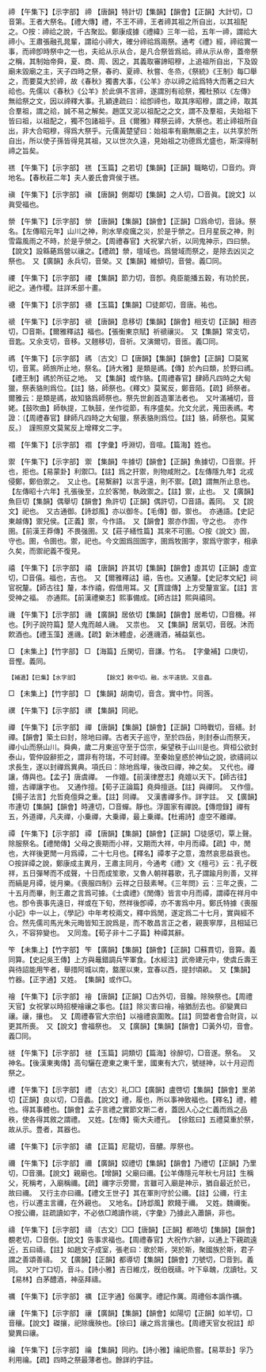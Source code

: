 <!-- { "loadSidebar": true } -->
禘	【午集下】【示字部】	禘	【唐韻】特計切【集韻】【韻會】【正韻】大計切，□音第。王者大祭名。【禮大傳】禮，不王不禘，王者禘其祖之所自出，以其祖配之。○按：禘祫之說，千古聚訟。鄭康成據《禮緯》三年一祫，五年一禘，謂祫大禘小。王肅張融孔晁輩，謂祫小禘大，確分禘祫爲兩祭。通考《禮》經，禘祫實一事，而禘卽時祭中之一也，夫祫从示从合，是凡合祭皆爲祫。禘从示从帝，蓋帝祭之稱，其制始帝舜，夏、商、周、因之，其義取審諦昭穆，上追祖所自出，下及毀廟未毀廟之主，天子四時之祭，春礿、夏禘、秋嘗、冬烝，《祭統》《王制》每□舉之，而要莫大於禘，故《春秋》獨書大事，《公羊》亦以禘之祫爲特大而著之曰大祫也。先儒以《春秋》《公羊》於此俱不言禘，遂謂別有祫祭，獨杜預以《左傳》無祫祭之文，因以禘釋大事。孔穎達疏曰：祫卽禘也，取其序昭穆，謂之禘，取其合羣祖，謂之祫，誠不易之解矣。趙匡又泥以祖配之之文，謂不及羣祖，夫始祖下皆曰祖，以祖配之，獨不包諸祖乎。且《爾雅》釋祭云禘，大祭也。若止禘祖所自出，非大合昭穆，得爲大祭乎。元儒黃楚望曰：始祖率有廟無廟之主，以共享於所自出，所以使子孫皆得見其祖，又以世次久遠，見始祖之功德爲尤盛也，斯深得制禘之旨矣。

禚	【午集下】【示字部】	禚	【玉篇】之若切【集韻】【正韻】職略切，□音灼。齊地名。【春秋莊二年】夫人姜氏會齊侯于禚。

禛	【午集下】【示字部】	禛	【唐韻】側鄰切【集韻】之人切，□音眞。【說文】以眞受福也。

禜	【午集下】【示字部】	禜	【唐韻】【集韻】【韻會】【正韻】□爲命切，音詠。祭名。【左傳昭元年】山川之神，則水旱疫癘之災，於是乎禜之。日月星辰之神，則雪霜風雨之不時，於是乎禜之。【周禮春官】大祝掌六祈，以同鬼神示，四曰禜。【說文】設緜蕝爲營以禳之。【禮疏】禜，壇域也。爲營域而祭之，是除去凶災之祭也。　又【廣韻】永兵切，音榮。又【集韻】維傾切，音營。義□同。

禝	【午集下】【示字部】	禝	【集韻】節力切，音卽。堯臣能播五穀，有功於民，祀之。通作稷。註詳禾部十畫。

禟	【午集下】【示字部】	禟	【玉篇】【集韻】□徒郞切，音唐。祐也。

禠	【午集下】【示字部】	禠	【唐韻】息移切【集韻】【韻會】相支切【正韻】相咨切，□音斯。【爾雅釋詁】福也。【張衡東京賦】祈禠禳災。　又【集韻】常支切，音匙。又余支切，音移。又翹移切，音祈。又演爾切，音匜。義□同。

禡	【午集下】【示字部】	禡	〔古文〕□【唐韻】【集韻】【韻會】【正韻】□莫駕切，音罵。師旅所止地，祭名。【詩大雅】是類是禡。【傳】於內曰類，於野曰禡。【禮王制】禡於所征之地。　又【集韻】或作貉。【周禮春官】肆師凡四時之大甸獵，祭表貉則爲位。【註】貉，師祭也。《釋文》莫駕反，鄭音陌。【疏】師祭者。爾雅云：是類是禡，故知貉爲師祭也。祭先世創首造軍法者也。　又叶滿補切，音姥。【鼓吹曲】師執提，工執鼓，坐作從節，有序盛矣。允文允武，蒐田表禡。考證：〔【周禮春官】肆師凡四時之大甸獵，祭表貉則爲位。【註】貉，師祭也。莫駕反。〕　謹照原文莫駕反上增釋文二字。 

禤	【午集下】【示字部】	禤	【字彙】呼淵切，音喧。【篇海】姓也。

禦	【午集下】【示字部】	禦	【集韻】牛據切【韻會】【正韻】魚據切，□音禦。扞也，拒也。【易蒙卦】利禦□。【註】爲之扞禦，則物咸附之。【左傳隱九年】北戎侵鄭，鄭伯禦之。　又止也。【易繫辭】以言乎遠，則不禦。【疏】謂無所止息也。【左傳昭十六年】孔張後至，立於客閒，執政禦之。【註】禦，止也。　又【廣韻】魚巨切【集韻】偶舉切【韻會】魚許切【正韻】偶許切，□音語。義同。　又【說文】祀也。　又古通御。【詩邶風】亦以御冬。【毛傳】御，禦也。　亦通語。【史記東越傳】禦兒侯。【正義】禦，今作語。　又【韻會】禦亦作圄，守之也。　亦作圉。【前漢王莽傳】不畏强圉。又【莊子繕性篇】其來不可圉。○按《說文》圄，守也。圉，令圉也。禦，祀也。今文圄爲囹圄字，圉爲牧圉字，禦爲守禦字，相承久矣，而禦祀義不復見。

禧	【午集下】【示字部】	禧	【唐韻】許其切【集韻】【韻會】虛其切【正韻】虛宜切，□音僖。福也，吉也。　又【爾雅釋詁】禧，告也。又通釐。【史記孝文紀】祠官祝釐。【師古往】釐，本作禧，假借用耳。又【賈誼傳】上方受釐宣室。【註】言受神之福。　亦通熙。【前漢禮樂志】熙事備成。【師古註】熙與禧同。

禨	【午集下】【示字部】	禨	【廣韻】居依切【集韻】【韻會】居希切，□音機。祥也。【列子說符篇】楚人鬼而越人禨。　又祟也。　又【集韻】居氣切，音旣。沐而飮酒也。【禮玉藻】進禨。【疏】新沐體虛，必進禨酒，補益氣也。

□	【未集上】【竹字部】	□	【海篇】丘閑切，音謙。竹名。　【字彙補】口庚切，音慳。義同。

	【補遺】【巳集】【水字部】		【餘文】敕中切。融，水平遠貌。又音蟲。

□	【未集上】【竹字部】	□	【集韻】胡南切，音含。實中竹。同筨。

禩	【午集下】【示字部】	禩	【集韻】同祀。

禪	【午集下】【示字部】	禪	【唐韻】【集韻】【韻會】【正韻】□時戰切，音繕。封禪。【韻會】築土曰封，除地曰禪。古者天子巡守，至於四岳，則封泰山而祭天，禪小山而祭山川。舜典，歲二月東巡守至于岱宗，柴望秩于山川是也。齊桓公欲封泰山，管仲設辭拒之，謂非有符瑞，不可封禪。至秦始皇惑於神仙之說，欲禱祠以求長生，遂以封禪爲異典。項氏曰：除地爲墠，後改曰禪，神之矣。　又代也。禪讓，傳與也。【孟子】唐虞禪。　一作嬗。【前漢律歷志】堯嬗以天下。【師古往】嬗，古禪讓字也。　又通作擅。【荀子正論篇】堯舜擅遜。【註】與禪同。　又作儃。【揚子法言】允哲堯儃舜之重。【註】同禪。　又漢書禪多作。詳字註。　又【廣韻】市連切【集韻】【韻會】時連切，□音蟬。靜也。浮圖家有禪說。【傳燈錄】禪有五，外道禪，凡夫禪，小乗禪，大乗禪，最上乗禪。【杜甫詩】虛空不離禪。

禫	【午集下】【示字部】	禫	【唐韻】【集韻】【韻會】【正韻】□徒感切，覃上聲。除服祭名。【禮閒傳】父母之喪期而小祥，又期而大祥，中月而禫。【疏】中，閒也，大祥後更閒一月爲禫，二十七月也。【釋名】禫孝子之意，澹然哀思益衰也。○按詳禫之說，鄭康成主異月，王肅主同月，今通考《禮》文《檀弓》云：孔子旣祥，五日彈琴而不成聲，十日而成笙歌，又魯人朝祥暮歌，孔子謂踰月則善，又祥而縞是月禫，徙月樂。《喪服四制》云祥之日鼓素琴。《三年問》云：三年之喪，二十五月而畢，則王肅之言爲可據。《士虞禮》《閒傳》皆言中月而禫，謂禫在祥月中也。卽令喪事先遠日，祥或在下旬，然祥後卽禫，亦不害爲中月。鄭氏特據《喪服小記》中一以上，《學記》中年考校兩文，釋中爲閒，遂定爲二十七月，實與經不合。然先儒司馬光朱元晦皆知王說爲是，而不敢昌言正之者，親喪寧厚，且相延已久，不容猝變也。　又同澹。【荀子非十二子篇】种禫其辭。

笇	【未集上】【竹字部】	笇	【廣韻】【集韻】【韻會】【正韻】□蘇貫切，音算。義同算。【史記吳王傳】上方與鼂錯調兵笇軍食。【水經注】武帝建元中，使虞丘壽王與待詔能用笇者，舉措阿城以南，盩厔以東，宜春以西，提封頃畝。　又【集韻】竹器。【正字通】又姓。　【集韻】或作□。

禬	【午集下】【示字部】	禬	【唐韻】【正韻】□古外切，音膾。除殃祭也。【周禮天官】女祝掌以時招梗禬禳之事也。【註】除災害曰禬，禬猶刮去也。卻變異曰禳。禳，攘也。　又【周禮春官大宗伯】以禬禮哀圍敗。【註】同盟者會合財貨，以更其所喪。　又【說文】會福祭也。　又【廣韻】【集韻】【韻會】□黃外切，音會。義□同。

禭	【午集下】【示字部】	禭	【玉篇】詞類切【篇海】徐醉切，□音遂。祭名。　又神名。【後漢東夷傳】高句驪在遼東之東千里，國東有大穴，號禭神，以十月迎而祭之。

禮	【午集下】【示字部】	禮	〔古文〕礼□□【廣韻】盧啓切【集韻】【韻會】里弟切【正韻】良以切，□音蠡。【說文】禮，履也，所以事神致福也。【釋名】禮，體也。得其事體也。【韻會】孟子言禮之實節文斯二者，蓋因人心之仁義而爲之品秩，使各得其敘之謂禮。　又姓。【左傳】衞大夫禮孔。　【徐鉉曰】五禮莫重於祭，故从示。豊者，其器也。

禯	【午集下】【示字部】	禯	【正篇】尼龍切，音醲。厚祭也。

禰	【午集下】【示字部】	禰	【廣韻】奴禮切【集韻】【韻會】乃禮切【正韻】乃里切，□音瀰。【說文】親廟也。【增韻】父廟曰禰。【公羊傳隱元年秋七月註】生稱父，死稱考，入廟稱禰。【疏】禰字示旁爾，言雖可入廟是神示，猶自最近於已，故曰禰。　又行主亦曰禰。【禮文王世子】其在軍則守於公禰。【註】公禰，行主也，行以遷主言禰，在外親也。　又地名。【詩邶風】飮餞于禰。　又姓。魏禰衡。○按公禰，註疏讀如字，不必依□澔讀作祧，《字彙》乃據此入蕭韻，非也。

禱	【午集下】【示字部】	禱	〔古文〕□□【唐韻】【正韻】都皓切【集韻】【韻會】覩老切，□音倒。【說文】告事求福也。【周禮春官】大祝作六辭，以通上下親疏遠近，五曰禱。【註】如趙文子成室，張老曰：歌於斯，哭於斯，聚國族於斯，君子謂之善頌善禱。　又【廣韻】【正韻】都導切【集韻】【韻會】刀號切，□音到。義同。　又叶丁口切，音斗。【詩小雅】吉日維戊，旣伯旣禱。叶下阜醜，戊讀牡。又【易林】白茅醴酒，神巫拜禱。

禲	【午集下】【示字部】	禲	【正字通】俗厲字。禮記作厲。周禮俗本譌作禲。

禳	【午集下】【示字部】	禳	【廣韻】【集韻】【韻會】如陽切【正韻】如羊切，□音穰。【說文】磔攘，祀除癘殃也。【徐曰】禳之爲言攘也。【周禮天官女祝註】却變異曰禳。

禴	【午集下】【示字部】	禴	【集韻】同礿。【詩小雅】禴祀烝嘗。【易萃卦】孚乃利用禴。【疏】四時之祭最薄者也。餘詳礿字註。

